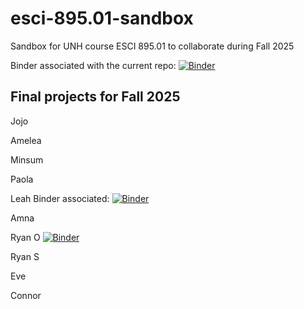 # esci-895.01-sandbox
Sandbox for UNH course ESCI 895.01 to collaborate during Fall 2025

Binder associated with the current repo: 
[![Binder](https://mybinder.org/badge_logo.svg)](https://mybinder.org/v2/gh/alightbody/esci-895.01-sandbox/HEAD)

## Final projects for Fall 2025

Jojo

Amelea 

Minsum 

Paola

Leah Binder associated: [![Binder](https://mybinder.org/badge_logo.svg)](https://mybinder.org/v2/gh/lnmontgo/Final_project_LeahM/tree/main/HEAD)


Amna

Ryan O [![Binder](https://mybinder.org/badge_logo.svg)](https://mybinder.org/v2/gh/ROmslaer/ROmslaer895/HEAD)

Ryan S

Eve

Connor












